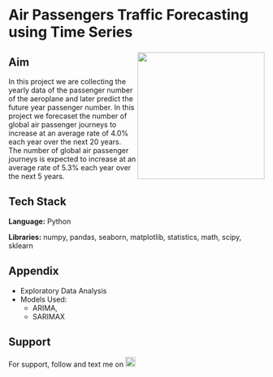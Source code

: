 # Air Passengers Traffic Forecasting using Time Series

###

<img align="right" height="250" src="https://export-download.canva.com/j0g_k/DAFgolj0g_k/391/0-5110852131752018005.gif?X-Amz-Algorithm=AWS4-HMAC-SHA256&X-Amz-Credential=AKIAJHKNGJLC2J7OGJ6Q%2F20230604%2Fus-east-1%2Fs3%2Faws4_request&X-Amz-Date=20230604T194523Z&X-Amz-Expires=49329&X-Amz-Signature=dda966dcc1b65c9ae4c13ed934706a7bb364385518a29ce4ce86ed3688e137fe&X-Amz-SignedHeaders=host&response-content-disposition=attachment%3B%20filename%2A%3DUTF-8%27%27World%2520Cancer%2520Day.gif&response-expires=Mon%2C%2005%20Jun%202023%2009%3A27%3A32%20GMT"/>

###

## Aim

In this project we are collecting the yearly data of the passenger number of the aeroplane and later predict the future year passenger number. In this project we forecaset the number of global air passenger journeys to increase at an average rate of 4.0% each year over the next 20 years. The number of global air passenger journeys is expected to increase at an average rate of 5.3% each year over the next 5 years.

## Tech Stack

**Language:** Python

**Libraries:** numpy, pandas, seaborn, matplotlib, statistics, math, scipy, sklearn

## Appendix

* Exploratory Data Analysis
* Models Used: 
    * ARIMA,
    * SARIMAX

## Support

For support, follow and text me on </a>
    <a href="https://www.linkedin.com/in/tajamulk2/" target="_blank">
    <img src="https://img.shields.io/static/v1?message=LinkedIn&logo=linkedin&label=&color=0077B5&logoColor=white&labelColor=&style=plastic" height="20" alt="linkedin logo"  />
  </a>


